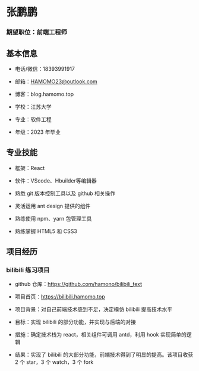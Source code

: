 # 张鹏鹏

### 期望职位：前端工程师


## 基本信息

- 电话/微信：18393991917

- 邮箱：HAMOMO23@outlook.com

- 博客：blog.hamomo.top

- 学校：江苏大学

- 专业：软件工程

- 年级：2023 年毕业

## 专业技能

- 框架：React

- 软件：VScode、Hbuilder等编辑器

- 熟悉 git 版本控制工具以及 github 相关操作

- 灵活运用 ant design 提供的组件

- 熟练使用 npm、yarn 包管理工具

- 熟练掌握 HTML5 和 CSS3

## 项目经历

### bilibili 练习项目

- github 仓库：https://github.com/hamono/bilibili_text

- 项目首页：https://bilibili.hamomo.top

- 项目背景：对自己前端技术感到不足，决定模仿 bilibili 提高技术水平

- 目标：实现 bilibili 的部分功能，并实现与后端的对接

- 措施：确定技术栈为 react，相关组件可调用 antd，利用 hook 实现简单的逻辑

- 结果：实现了 bilibili 的大部分功能，前端技术得到了明显的提高。该项目收获 2 个 star，3 个 watch，3 个 fork
